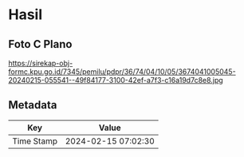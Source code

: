 # Hasil

## Foto C Plano

https://sirekap-obj-formc.kpu.go.id/7345/pemilu/pdpr/36/74/04/10/05/3674041005045-20240215-055541--49f84177-3100-42ef-a7f3-c16a19d7c8e8.jpg


## Metadata

| Key        | Value               |
| ---------- | ------------------- |
| Time Stamp | 2024-02-15 07:02:30 |



